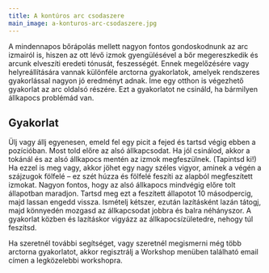 ```yaml
---
title: A kontúros arc csodaszere
main_image: a-konturos-arc-csodaszere.jpg
---
```


A mindennapos bőrápolás mellett nagyon fontos gondoskodnunk az arc izmairól is,
hiszen az ott lévő izmok gyengülésével a bőr megereszkedik és arcunk elveszíti
eredeti tónusát, feszességét. Ennek megelőzésére vagy helyreállítására vannak
különféle arctorna gyakorlatok, amelyek rendszeres gyakorlással nagyon jó
eredményt adnak. Íme egy otthon is végezhető gyakorlat az arc oldalsó részére.
Ezt a gyakorlatot ne csináld, ha bármilyen állkapocs problémád van.

## Gyakorlat

Ülj vagy állj egyenesen, emeld fel egy picit a fejed és tartsd végig ebben a
pozícióban. Most told előre az alsó állkapcsodat. Ha jól csinálod, akkor a
tokánál és az alsó állkapocs mentén az izmok megfeszülnek. (Tapintsd ki!) Ha
ezzel is meg vagy, akkor jöhet egy nagy széles vigyor, aminek a végén a
szájzugok fölfelé – ez szét húzza és fölfelé feszíti az alapból megfeszített
izmokat. Nagyon fontos, hogy az alsó állkapocs mindvégig előre tolt állapotban
maradjon. Tartsd meg ezt a feszített állapotot 10 másodpercig, majd lassan
engedd vissza. Ismételj kétszer, ezután lazításként lazán tátogj, majd könnyedén
mozgasd az állkapcsodat jobbra és balra néhányszor. A gyakorlat közben és
lazításkor vigyázz az állkapocsízületedre, nehogy túl feszítsd.

Ha szeretnél további segítséget, vagy szeretnél megismerni még több arctorna
gyakorlatot, akkor regisztrálj a Workshop menüben található email címen a
legközelebbi workshopra.


